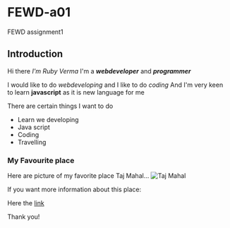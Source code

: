 # FEWD-a01
FEWD assignment1

## Introduction
Hi there *I'm Ruby Verma*  I'm a _**webdeveloper**_ and _**programmer**_

I would like to do _webdeveloping_ and  I like to do _coding_
And I'm very keen to learn **javascript** as it is new language for me


There are certain things I want to do 
* Learn we developing
* Java script
* Coding
* Travelling


### My Favourite place 
Here are picture  of my favorite place Taj Mahal...
![Taj Mahal](https://th-thumbnailer.cdn-si-edu.com/CbddkFFO3OB8…-7344-4661-9264-186b70531bdc/istock-478831658.jpg)

If you want more information about this place:

Here the [link](https://en.wikipedia.org/wiki/Taj_Mahal)

Thank you!
